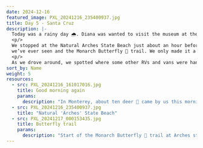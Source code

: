 ```yaml
---
date: 2024-12-16
featured_image: PXL_20241216_235400937.jpg
title: Day 5 - Santa Cruz
description: |-
  Today was a rainy day 🌧. Diana was wanted to visit the museum at the mission in Monterey, but it was again closed. So we packed up and headed north to Santa Cruz! It was mostly just a scenic driving day, trying to find a place to stay for the night, and make our way a bit closer to Half Moon Bay were we have reservations for the next two nights. (Spoiler!)
  <p/>
  We stopped at the Natural Arches State Beach just about an hour before sunset but after the rain finally stopped. Found one rock with a hole through it, making <b>an</b> arch. 🫤 Diana found a short path of what we think are the biggest eucalyptus trees 🌲
  we’ve ever seen and the Monarch Butterfly 🦋 trail. We only made it a short way before it was closed off. No butterflies out in the rain.
  <p/>
  As we drove around, we spotted where some other RVs and vans were hanging out on the side of public streets, picked a small one next the UCSC coastal campus, and set up for the night.
sort_by: Name
weight: 5
resources:
  - src: PXL_20241216_161017016.jpg
    title: Good morning again
    params:
      description: "In Monterey, about ten deer 🦌 came by us this morning before we left. Saw a red squirrel 🐿️ right outside the window too."
  - src: PXL_20241216_235400937.jpg
    title: "Natural 'Arches' State Beach"
  - src: PXL_20241217_000153435.jpg
    title: Butterfly trail
    params:
      description: "Start of the Monarch Butterfly 🦋 trail at Arches state park. That's a tiny Diana up the trail."
---
```

